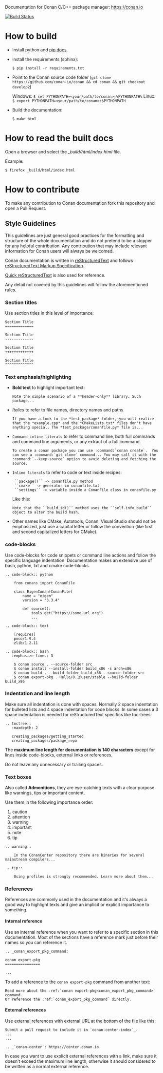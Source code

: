 Documentation for Conan C/C++ package manager: https://conan.io

[![Build Status](https://travis-ci.org/conan-io/docs.svg?branch=master)](https://travis-ci.org/conan-io/docs)

How to build
============

- Install python and [pip docs](https://pip.pypa.io/en/stable/installing/).
- Install the requirements (sphinx):

  `$ pip install -r requirements.txt`

- Point to the Conan source code folder (``git clone https://github.com/conan-io/conan && cd conan && git checkout develop2``)

  Windows:
  `$ set PYTHONPATH=<your/path/to/conan>;%PYTHONPATH%`
  Linux:
  `$ export PYTHONPATH=<your/path/to/conan>:$PYTHONPATH`


- Build the documentation:

  `$ make html`

How to read the built docs
==========================

Open a browser and select the *_build/html/index.html* file.

Example:

`$ firefox _build/html/index.html`

How to contribute
=================

To make any contribution to Conan documentation fork this repository and open a Pull Request.

Style Guidelines
----------------

This guidelines are just general good practices for the formatting and structure of the whole documentation and do not pretend to be a
stopper for any helpful contribution. Any contribution that may include relevant information for Conan users will always be welcomed.

Conan documentation is written in [reStructuredText](http://docutils.sourceforge.net/rst.html) and
follows [reStructuredText Markup Specification](http://docutils.sourceforge.net/docs/ref/rst/restructuredtext.html).

[Quick reStructuredText](http://docutils.sourceforge.net/docs/user/rst/quickref.html) is also used for reference.

Any detail not covered by this guidelines will follow the aforementioned rules.

### Section titles

Use section titles in this level of importance:

```
Section Title
=============

Section Title
-------------

Section Title
+++++++++++++

Section Title
^^^^^^^^^^^^^
```

### Text emphasis/highlighting

- **Bold text** to highlight important text:

  ```
  Note the simple scenario of a **header-only** library. Such package...
  ```

- *Italics* to refer to file names, directory names and paths.

  ```
  If you have a look to the *test_package* folder, you will realize that the *example.cpp* and the *CMakeLists.txt* files don't have
  anything special. The *test_package/conanfile.py* file is...
  ```

- ``Command inline literals`` to refer to command line, both full commands and command line arguments, or any extract of a full command.
  ```
  To create a conan package you can use :command:`conan create`.  You can see a :command:`git clone` command... You may call it with the :command:`--keep-source` option to avoid deleting and fetching the source.
  ```

- ``Inline literals`` to refer to code or text inside recipes:

  ```
   ``package()`` -> conanfile.py method
   ``cmake`` -> generator in conanfile.txt
   ``settings`` -> variable inside a ConanFile class in conanfile.py
   ```

  Like this:

  ```
  Note that the ``build_id()`` method uses the ``self.info_build`` object to alter the build hash.
  ```

- Other names like CMake, Autotools, Conan, Visual Studio should not be emphasized, just use a capital letter or follow the convention (like
  first and second capitalized letters for CMake).

### code-blocks

Use code-blocks for code snippets or command line actions and follow the specific language
indentation. Documentation makes an extensive use of bash, python, txt and cmake code-blocks.

```
.. code-block:: python

    from conans import ConanFile

    class EigenConan(ConanFile)
        name = "eigen"
        version = "3.3.4"

        def source():
            tools.get("https://some_url.org")
            ...
```

```
.. code-block:: text

    [requires]
    poco/1.9.4
    zlib/1.2.11
```

```
.. code-block:: bash
   :emphasize-lines: 3

    $ conan source . --source-folder src
    $ conan install --install-folder build_x86 -s arch=x86
    $ conan build . --build-folder build_x86 --source-folder src
    $ conan export-pkg . Hello/0.1@user/stable --build-folder build_x86
```

### Indentation and line length

Make sure all indentation is done with spaces. Normally 2 space indentation for bulleted lists and 4 space indentation for code blocks. In some
cases a 3 space indentation is needed for reStructuredText specifics like toc-trees:

```
.. toctree::
   :maxdepth: 2

   creating_packages/getting_started
   creating_packages/package_repo
```

The **maximum line length for documentation is 140 characters** except for lines inside code-blocks, external links or references.

Do not leave any unnecessary or trailing spaces.

### Text boxes

Also called **Admonitions**, they are eye-catching texts with a clear purpose like warnings, tips or important content.

Use them in the following importance order:

1. caution
2. attention
3. warning
4. important
5. note
6. tip

```
.. warning::

    In the ConanCenter repository there are binaries for several mainstream compilers...
```

```
.. tip::

    Using profiles is strongly recommended. Learn more about them...
```

### References

References are commonly used in the documentation and it's always a good way to highlight texts and give an implicit or explicit importance
to something.

#### Internal reference

Use an internal reference when you want to refer to a specific section in this documentation. Most of the sections have a reference mark
just before their names so you can reference it.

```
.. _conan_export_pkg_command:

conan export-pkg
================

...
```

To add a reference to the `conan export-pkg` command from another text:

```
Read more about the :ref:`conan export-pkg<conan_export_pkg_command>` command.
Or reference the :ref:`conan_export_pkg_command` directly.
```

#### External references

Use external references with external URL at the bottom of the file like this:

```
Submit a pull request to include it in `conan-center-index`_.
...
...

.. _`conan-center`: https://center.conan.io
```

In case you want to use explicit external references with a link, make sure it doesn't exceed the maximum line length, otherwise it
should considered to be written as a normal external reference.
